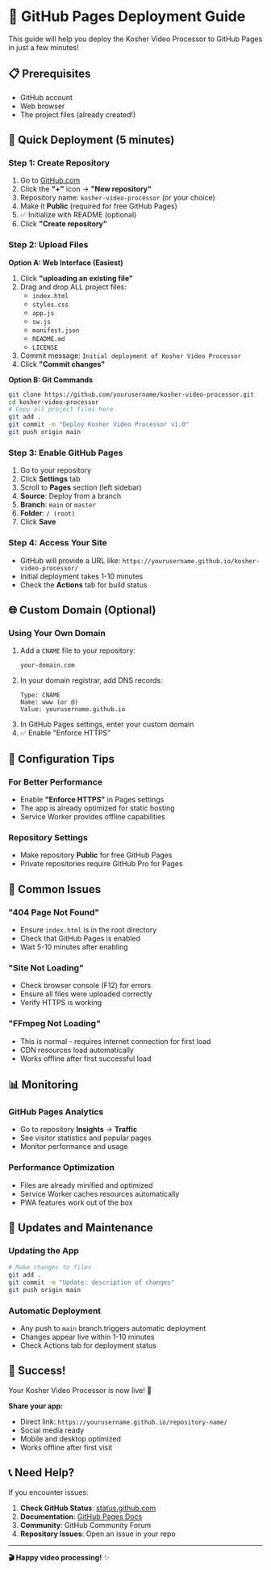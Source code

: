 # 🚀 GitHub Pages Deployment Guide

This guide will help you deploy the Kosher Video Processor to GitHub Pages in just a few minutes!

## 📋 Prerequisites

- GitHub account
- Web browser
- The project files (already created!)

## 🎯 Quick Deployment (5 minutes)

### Step 1: Create Repository
1. Go to [GitHub.com](https://github.com)
2. Click the **"+"** icon → **"New repository"**
3. Repository name: `kosher-video-processor` (or your choice)
4. Make it **Public** (required for free GitHub Pages)
5. ✅ Initialize with README (optional)
6. Click **"Create repository"**

### Step 2: Upload Files
**Option A: Web Interface (Easiest)**
1. Click **"uploading an existing file"**
2. Drag and drop ALL project files:
   - `index.html`
   - `styles.css`
   - `app.js`
   - `sw.js`
   - `manifest.json`
   - `README.md`
   - `LICENSE`
3. Commit message: `Initial deployment of Kosher Video Processor`
4. Click **"Commit changes"**

**Option B: Git Commands**
```bash
git clone https://github.com/yourusername/kosher-video-processor.git
cd kosher-video-processor
# Copy all project files here
git add .
git commit -m "Deploy Kosher Video Processor v1.0"
git push origin main
```

### Step 3: Enable GitHub Pages
1. Go to your repository
2. Click **Settings** tab
3. Scroll to **Pages** section (left sidebar)
4. **Source**: Deploy from a branch
5. **Branch**: `main` or `master`
6. **Folder**: `/ (root)`
7. Click **Save**

### Step 4: Access Your Site
- GitHub will provide a URL like:
  `https://yourusername.github.io/kosher-video-processor/`
- Initial deployment takes 1-10 minutes
- Check the **Actions** tab for build status

## 🌐 Custom Domain (Optional)

### Using Your Own Domain
1. Add a `CNAME` file to your repository:
   ```
   your-domain.com
   ```
2. In your domain registrar, add DNS records:
   ```
   Type: CNAME
   Name: www (or @)
   Value: yourusername.github.io
   ```
3. In GitHub Pages settings, enter your custom domain
4. ✅ Enable "Enforce HTTPS"

## 🔧 Configuration Tips

### For Better Performance
- Enable **"Enforce HTTPS"** in Pages settings
- The app is already optimized for static hosting
- Service Worker provides offline capabilities

### Repository Settings
- Make repository **Public** for free GitHub Pages
- Private repositories require GitHub Pro for Pages

## 🐛 Common Issues

### "404 Page Not Found"
- Ensure `index.html` is in the root directory
- Check that GitHub Pages is enabled
- Wait 5-10 minutes after enabling

### "Site Not Loading"
- Check browser console (F12) for errors
- Ensure all files were uploaded correctly
- Verify HTTPS is working

### "FFmpeg Not Loading"
- This is normal - requires internet connection for first load
- CDN resources load automatically
- Works offline after first successful load

## 📊 Monitoring

### GitHub Pages Analytics
- Go to repository **Insights** → **Traffic**
- See visitor statistics and popular pages
- Monitor performance and usage

### Performance Optimization
- Files are already minified and optimized
- Service Worker caches resources automatically
- PWA features work out of the box

## 🔄 Updates and Maintenance

### Updating the App
```bash
# Make changes to files
git add .
git commit -m "Update: description of changes"
git push origin main
```

### Automatic Deployment
- Any push to `main` branch triggers automatic deployment
- Changes appear live within 1-10 minutes
- Check Actions tab for deployment status

## 🎉 Success!

Your Kosher Video Processor is now live! 🚀

**Share your app:**
- Direct link: `https://yourusername.github.io/repository-name/`
- Social media ready
- Mobile and desktop optimized
- Works offline after first visit

## 📞 Need Help?

If you encounter issues:

1. **Check GitHub Status**: [status.github.com](https://status.github.com)
2. **Documentation**: [GitHub Pages Docs](https://docs.github.com/en/pages)
3. **Community**: GitHub Community Forum
4. **Repository Issues**: Open an issue in your repo

---

**🎬 Happy video processing!** ✨
